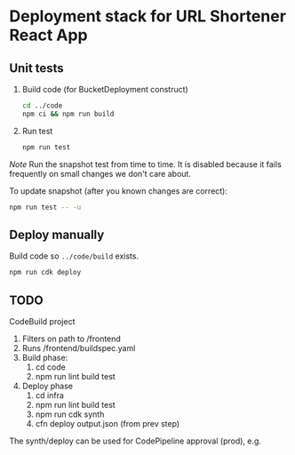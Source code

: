 # Deployment stack for URL Shortener React App

## Unit tests

1.  Build code (for BucketDeployment construct)

    ```bash
    cd ../code
    npm ci && npm run build
    ```

1.  Run test

    ```bash
    npm run test
    ```

_Note_ Run the snapshot test from time to time. It is disabled because it fails frequently on small changes we don't care about.

To update snapshot (after you known changes are correct):

```bash
npm run test -- -u
```

## Deploy manually

Build code so `../code/build` exists.

```bash
npm run cdk deploy
```

## TODO

CodeBuild project

1.  Filters on path to /frontend
1.  Runs /frontend/buildspec.yaml
1.  Build phase:
    1.  cd code
    1.  npm run lint build test
1.  Deploy phase
    1.  cd infra
    1.  npm run lint build test
    1.  npm run cdk synth <stack-name>
    1.  cfn deploy output.json (from prev step)

The synth/deploy can be used for CodePipeline approval (prod), e.g.
